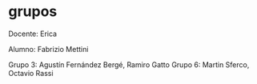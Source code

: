 # grupos

Docente: Erica

Alumno: Fabrizio Mettini

Grupo 3: Agustín Fernández Bergé, Ramiro Gatto
Grupo 6: Martin Sferco, Octavio Rassi
